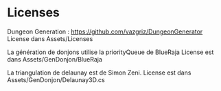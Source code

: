 # Licenses 

Dungeon Generation : https://github.com/vazgriz/DungeonGenerator
License dans Assets/Licenses

La génération de donjons utilise la priorityQueue de BlueRaja
License est dans Assets/GenDonjon/BlueRaja

La triangulation de delaunay est de Simon Zeni.
License est dans Assets/GenDonjon/Delaunay3D.cs
